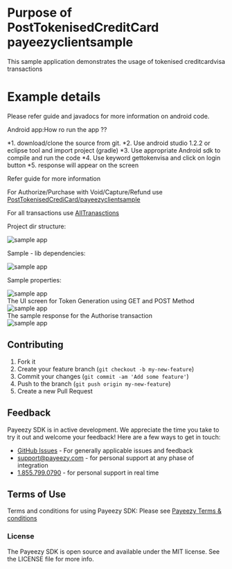 #   Purpose of PostTokenisedCreditCard payeezyclientsample
This sample application demonstrates the usage of tokenised creditcardvisa transactions 


# Example details
Please refer guide and javadocs for more information on android code.

Android app:How ro run the app ?? 

*1. download/clone the source from git. 
*2. Use android studio 1.2.2 or eclipse tool and import project (gradle)
*3. Use appropriate Android sdk to compile and run the code 
*4. Use keyword gettokenvisa and click on login button 
*5. response will appear on the screen 

Refer guide for more information 

For Authorize/Purchase with Void/Capture/Refund use [PostTokenisedCrediCard/payeezyclientsample](https://github.com/payeezy/payeezy_android/tree/master/example/PostTokenisedCrediCard/payeezyclientsample)
 
For all transactions use [AllTranasctions](https://github.com/payeezy/payeezy_android/tree/master/example/AllTranasctions)

Project dir structure:
<div><img src="https://github.com/payeezy/payeezy_android/blob/master/guide/images/payeezy_android_sample_dir_structure.png" alt="sample app"/></div>

Sample - lib dependencies:
<div><img src="https://github.com/payeezy/payeezy_android/blob/master/guide/images/payeezy_android_sample_lib.png" alt="sample app"/></div>

Sample properties:
<div><img src="https://github.com/payeezy/payeezy_android/blob/master/guide/images/payeezy_android_sample_properties.png" alt="sample app"/></div>
The UI screen for Token Generation using GET and POST Method 
<div><img src="https://github.com/payeezy/payeezy_android/blob/master/guide/images/payeezyandroidUIScreen.png" alt="sample app"/></div>
The sample response for the Authorise transaction
<div><img src="https://github.com/payeezy/payeezy_android/blob/master/guide/images/PayeezyAndroidAuthorise.png" alt="sample app"/></div>

## Contributing

1. Fork it 
2. Create your feature branch (`git checkout -b my-new-feature`)
3. Commit your changes (`git commit -am 'Add some feature'`)
4. Push to the branch (`git push origin my-new-feature`)
5. Create a new Pull Request  

## Feedback

Payeezy  SDK is in active development. We appreciate the time you take to try it out and welcome your feedback!
Here are a few ways to get in touch:
* [GitHub Issues](https://github.com/payeezy/payeezy/issues) - For generally applicable issues and feedback
* support@payeezy.com - for personal support at any phase of integration
* [1.855.799.0790](tel:+18557990790)  - for personal support in real time 

## Terms of Use

Terms and conditions for using Payeezy SDK: Please see [Payeezy Terms & conditions](https://developer.payeezy.com/terms-use)
 
### License
The Payeezy SDK is open source and available under the MIT license. See the LICENSE file for more info.
